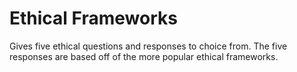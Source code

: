 # Ethical Frameworks 

Gives five ethical questions and responses to choice from. The five responses are based off of the more popular ethical frameworks.
